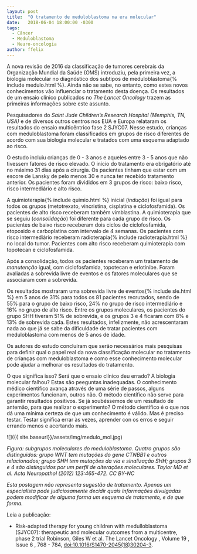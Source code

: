 ```yaml
---
layout: post
title:  "O tratamento de meduloblastoma na era molecular"
date:   2018-06-04 18:00:00 -0300
tags:
  - Câncer
  - Meduloblastoma
  - Neuro-oncologia
author: ffelix
---
```


A nova revisão de 2016 da classificação de tumores cerebrais da Organização Mundial da Saúde (OMS) introduziu, pela primeira vez, a biologia molecular no diagnóstico dos subtipos de meduloblastoma{% include medulo.html %}. Ainda não se sabe, no entanto, como estes novos conhecimentos vão influenciar o tratamento desta doença. Os resultados de um ensaio clínico publicados no _The Lancet Oncology_ trazem as primeiras informações sobre este assunto.  
<!--more-->

Pesquisadores do _Saint Jude Children’s Research Hospital (Memphis, TN, USA)_ e de diversos outros centros nos EUA e Europa relataram os resultados do ensaio multicêntrico fase 2 SJYC07. Nesse estudo, crianças com meduloblastoma foram classificados em grupos de risco diferentes de acordo com sua biologia molecular e tratados com uma esquema adaptado ao risco.

O estudo incluiu crianças de 0 - 3 anos e aqueles entre 3 - 5 anos que não tivessem fatores de risco elevado. O início do tratamento era obrigatório até no máximo 31 dias após a cirurgia. Os pacientes tinham que estar com um escore de Lansky de pelo menos 30 e nunca ter recebido tratamento anterior. Os pacientes foram divididos em 3 grupos de risco: baixo risco, risco intermediário e alto risco.

A quimioterapia{% include quimio.html %} inicial (_indução_) foi igual para todos os grupos (metotrexato, vincristina, cisplatina e ciclofosfamida). Os pacientes de alto risco receberam também vimblastina. A quimioterapia que se seguiu (_consolidação_) foi diferente para cada grupo de risco. Os pacientes de baixo risco receberam dois ciclos de ciclofosfamida, etoposido e carboplatina com intervalo de 4 semanas. Os pacientes com risco intermediário receberam radioterapia{% include radioterapia.html %} no local do tumor. Pacientes com alto risco receberam quimioterapia com topotecan e ciclofosfamida.

Após a consolidação, todos os pacientes receberam um tratamento de _manutenção_ igual, com ciclofosfamida, topotecan e erlotinibe. Foram avaliadas a sobrevida livre de eventos e os fatores moleculares que se associaram com a sobrevida.

Os resultados mostraram uma sobrevida livre de eventos{% include sle.html %} em 5 anos de 31% para todos os 81 pacientes recrutados, sendo de 55% para o grupo de baixo risco, 24% no grupo de risco intermediário e 16% no grupo de alto risco. Entre os grupos moleculares, os pacientes do grupo SHH tiveram 51% de sobrevida, e os grupos 3 e 4 ficaram com 8% e 13% de sobrevida cada. Estes resultados, infelizmente, não acrescentaram nada ao que já se sabe da dificuldade de tratar pacientes com meduloblastoma com menos de 5 anos de idade.

Os autores do estudo concluíram que serão necessários mais pesquisas para definir qual o papel real da nova classificação molecular no tratamento de crianças com meduloblastoma e como esse conhecimento molecular pode ajudar a melhorar os resultados do tratamento.

O que significa isso? Será que o ensaio clínico deu errado? A biologia molecular falhou? Estas são peeguntas inadequadas. O conhecimento médico científico avança através de uma série de passos, alguns experimentos funcionam, outros não. O método científico não serve para garantir resultados positivos. Se já soubéssemos de um resultado de antemão, para que realizar o experimento? O método científico é o que nos dá uma mínima certeza de que um conhecimento é válido. Mas é preciso testar. Testar significa errar às vezes, aprender con os erros e seguir errando menos e acertando mais.

![]({{ site.baseurl}}/assets/img/medulo_mol.jpg)

_Figura: subgrupos moleculares do meduloblastoma. Quatro grupos são distinguidos: grupo WNT tem mutações do gene CTNBB1 e outros relacionados; grupo SHH tem mutações da via e sinalização SHH; grupos 3 e 4 são distinguidos por um perfil de alterações moleculares. Taylor MD et al. Acta Neuropathol (2012) 123:465-472. CC BY-NC_

_Esta postagem não representa sugestão de tratamento. Apenas um especialista pode judiciosamente decidir quais informações divulgadas podem modificar de alguma forma um esquema de tratamento, e de que forma._

Leia a publicação:
- Risk-adapted therapy for young children with medulloblastoma (SJYC07): therapeutic and molecular outcomes from a multicentre, phase 2 trial
Robinson, Giles W et al.
The Lancet Oncology , Volume 19 , Issue 6 , 768 - 784, [doi:10.1016/S1470-2045(18)30204-3](https://doi.org/10.1016/S1470-2045(18)30204-3).
